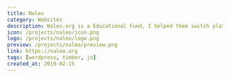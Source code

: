```yaml
---
title: Naleo
category: Websites
description: Naleo.org is a Educational Fund, I helped them switch platforms. Helped re-create the site and add new components using Timber.
icon: /projects/naleo/icon.png
logo: /projects/naleo/logo.png
preview: /projects/naleo/preview.png
link: https://naleo.org
tags: [wordpress, timber, js]
created_at: 2019-02-15
---
```

